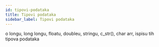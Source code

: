 ```yaml
---
id: tipovi-podataka
title: Tipovi podataka
sidebar_label: Tipovi podataka
---
```


o longu, long longu, floatu, doubleu, stringu, c_str(), char arr, ispisu tih tipova podataka


